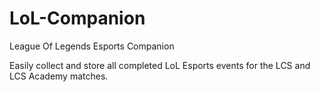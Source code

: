 # LoL-Companion
League Of Legends Esports Companion


Easily collect and store all completed LoL Esports events for the LCS and LCS Academy matches.
